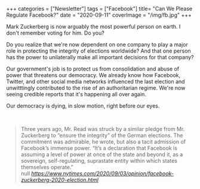 +++
categories = ["Newsletter"]
tags = ["Facebook"]
title= "Can We Please Regulate Facebook?"
date = "2020-09-11"
coverImage = "/img/fb.jpg"
+++

Mark Zuckerberg is now arguably the most powerful person on earth. I don't remember voting for him. Do you?

<!--more-->

Do you realize that we're now dependent on one company to play a major role in protecting the integrity of elections worldwide? And that one person has the power to unilaterally make all important decisions for that company? 

Our government's job is to protect us from consolidation and abuse of power that threatens our democracy. We already know how Facebook, Twitter, and other social media networks influenced the last election and unwitttingly contributed to the rise of an authoritarian regime. We're now seeing credible reports that it's happening all over again.

Our democracy is dying, in slow motion, right before our eyes.

<br>

<blockquote class="quoteback" darkmode="" data-title="Opinion%20%7C%20Mark%20Zuckerberg%20Is%20the%20Most%20Powerful%20Unelected%20Man%20in%20America" data-author="null" cite="https://www.nytimes.com/2020/09/03/opinion/facebook-zuckerberg-2020-election.html">
                      Three years ago, Mr. Read was struck by a similar pledge from Mr. Zuckerberg to “ensure the integrity” of the German elections. The commitment was admirable, he wrote, but also a tacit admission of Facebook’s immense power. “It’s a declaration that Facebook is assuming a level of power at once of the state and beyond it, as a sovereign, self-regulating, suprastate entity within which states themselves operate.”
                      <footer>null <cite><a href="https://www.nytimes.com/2020/09/03/opinion/facebook-zuckerberg-2020-election.html">https://www.nytimes.com/2020/09/03/opinion/facebook-zuckerberg-2020-election.html</a></cite></footer>
                      </blockquote>
                      <script note="" src="https://cdn.jsdelivr.net/gh/Blogger-Peer-Review/quotebacks@1/quoteback.js"></script>
